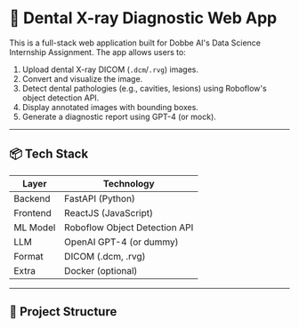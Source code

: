 # 🦷 Dental X-ray Diagnostic Web App

This is a full-stack web application built for Dobbe AI's Data Science Internship Assignment. The app allows users to:

1. Upload dental X-ray DICOM (`.dcm`/`.rvg`) images.
2. Convert and visualize the image.
3. Detect dental pathologies (e.g., cavities, lesions) using Roboflow's object detection API.
4. Display annotated images with bounding boxes.
5. Generate a diagnostic report using GPT-4 (or mock).

---

## 📦 Tech Stack

| Layer     | Technology         |
|-----------|--------------------|
| Backend   | FastAPI (Python)   |
| Frontend  | ReactJS (JavaScript) |
| ML Model  | Roboflow Object Detection API |
| LLM       | OpenAI GPT-4 (or dummy) |
| Format    | DICOM (.dcm, .rvg) |
| Extra     | Docker (optional)  |

---

## 📁 Project Structure

